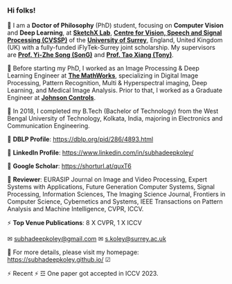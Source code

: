 ### Hi folks!

💬 I am a **Doctor of Philosophy** (PhD) student, focusing on **Computer Vision** and **Deep Learning**, at [**SketchX Lab**](www.sketchx.ai), [**Centre for Vision, Speech and Signal Processing (CVSSP)**](https://www.surrey.ac.uk/centre-vision-speech-signal-processing) of the [**University of Surrey**](https://www.surrey.ac.uk/), England, United Kingdom (UK) with a fully-funded iFlyTek-Surrey joint scholarship. My supervisors are [**Prof. Yi-Zhe Song (SonG)**](http://personal.ee.surrey.ac.uk/Personal/Y.Song/) and [**Prof. Tao Xiang (Tony)**](http://personal.ee.surrey.ac.uk/Personal/T.Xiang/index.html).

💬 Before starting my PhD, I worked as an Image Processing & Deep Learning Engineer at [**The MathWorks**](www.mathworks.com), specializing in Digital Image Processing, Pattern Recognition, Multi & Hyperspectral imaging, Deep Learning, and Medical Image Analysis. Prior to that, I worked as a Graduate Engineer at [**Johnson Controls**](www.johnsoncontrol.com).

💬 In 2018, I completed my B.Tech (Bachelor of Technology) from the West Bengal University of Technology, Kolkata, India, majoring in Electronics and Communication Engineering. 

💬 **DBLP Profile**: https://dblp.org/pid/286/4893.html

💬 **LinkedIn Profile**: https://www.linkedin.com/in/subhadeepkoley/

💬 **Google Scholar**: https://shorturl.at/quxT6

💬 **Reviewer**: EURASIP Journal on Image and Video Processing, Expert Systems with Applications, Future Generation Computer Systems, Signal Processing, Information Sciences, The Imaging Science Journal, Frontiers in Computer Science, Cybernetics and Systems, IEEE Transactions on Pattern Analysis and Machine Intelligence, CVPR, ICCV.

⚡ **Top Venue Publications**: 8 X CVPR, 1 X ICCV

✉ subhadeepkoley@gmail.com ✉ s.koley@surrey.ac.uk

🔭 For more details, please visit my homepage: https://subhadeepkoley.github.io/ ☑

⚡ Recent ⚡ ☲ One paper got accepted in ICCV 2023.
